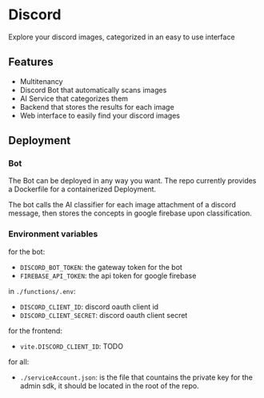 # Discord

Explore your discord images, categorized in an easy to use interface

## Features

- Multitenancy
- Discord Bot that automatically scans images
- AI Service that categorizes them
- Backend that stores the results for each image
- Web interface to easily find your discord images

## Deployment

### Bot

The Bot can be deployed in any way you want.
The repo currently provides a Dockerfile for a containerized Deployment.

The bot calls the AI classifier for each image attachment of a discord message, then stores the concepts in google firebase upon classification.

### Environment variables

for the bot:

- `DISCORD_BOT_TOKEN`: the gateway token for the bot
- `FIREBASE_API_TOKEN`: the api token for google firebase

in `./functions/.env`:

- `DISCORD_CLIENT_ID`: discord oauth client id
- `DISCORD_CLIENT_SECRET`: discord oauth client secret

for the frontend:

- `vite.DISCORD_CLIENT_ID`: TODO

for all:

- `./serviceAccount.json`: is the file that countains the private key for the admin sdk, it should be located in the root of the repo.
